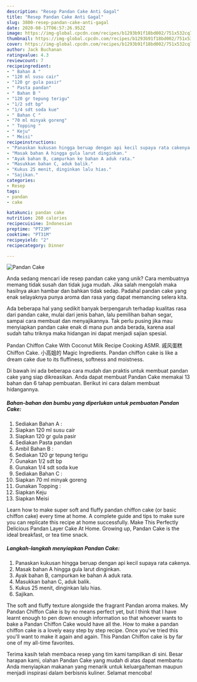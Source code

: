 ```yaml
---
description: "Resep Pandan Cake Anti Gagal"
title: "Resep Pandan Cake Anti Gagal"
slug: 3800-resep-pandan-cake-anti-gagal
date: 2020-08-17T06:57:26.952Z
image: https://img-global.cpcdn.com/recipes/b1293b91f18bd002/751x532cq70/pandan-cake-foto-resep-utama.jpg
thumbnail: https://img-global.cpcdn.com/recipes/b1293b91f18bd002/751x532cq70/pandan-cake-foto-resep-utama.jpg
cover: https://img-global.cpcdn.com/recipes/b1293b91f18bd002/751x532cq70/pandan-cake-foto-resep-utama.jpg
author: Jack Buchanan
ratingvalue: 4.3
reviewcount: 7
recipeingredient:
- " Bahan A "
- "120 ml susu cair"
- "120 gr gula pasir"
- " Pasta pandan"
- " Bahan B "
- "120 gr tepung terigu"
- "1/2 sdt bp"
- "1/4 sdt soda kue"
- " Bahan C "
- "70 ml minyak goreng"
- " Topping "
- " Keju"
- " Meisi"
recipeinstructions:
- "Panaskan kukusan hingga beruap dengan api kecil supaya rata cakenya."
- "Masak bahan A hingga gula larut dinginkan."
- "Ayak bahan B, campurkan ke bahan A aduk rata."
- "Masukkan bahan C, aduk balik."
- "Kukus 25 menit, dinginkan lalu hias."
- "Sajikan."
categories:
- Resep
tags:
- pandan
- cake

katakunci: pandan cake 
nutrition: 260 calories
recipecuisine: Indonesian
preptime: "PT23M"
cooktime: "PT31M"
recipeyield: "2"
recipecategory: Dinner

---
```



![Pandan Cake](https://img-global.cpcdn.com/recipes/b1293b91f18bd002/751x532cq70/pandan-cake-foto-resep-utama.jpg)

Anda sedang mencari ide resep pandan cake yang unik? Cara membuatnya memang tidak susah dan tidak juga mudah. Jika salah mengolah maka hasilnya akan hambar dan bahkan tidak sedap. Padahal pandan cake yang enak selayaknya punya aroma dan rasa yang dapat memancing selera kita.

Ada beberapa hal yang sedikit banyak berpengaruh terhadap kualitas rasa dari pandan cake, mulai dari jenis bahan, lalu pemilihan bahan segar, sampai cara membuat dan menyajikannya. Tak perlu pusing jika mau menyiapkan pandan cake enak di mana pun anda berada, karena asal sudah tahu triknya maka hidangan ini dapat menjadi sajian spesial.

Pandan Chiffon Cake With Coconut Milk Recipe Cooking ASMR. 戚风蛋糕 Chiffon Cake. 小高姐的 Magic Ingredients. Pandan chiffon cake is like a dream cake due to its fluffiness, softness and moistness.


Di bawah ini ada beberapa cara mudah dan praktis untuk membuat pandan cake yang siap dikreasikan. Anda dapat membuat Pandan Cake memakai 13 bahan dan 6 tahap pembuatan. Berikut ini cara dalam membuat hidangannya.

<!--inarticleads1-->

##### Bahan-bahan dan bumbu yang diperlukan untuk pembuatan Pandan Cake:

1. Sediakan  Bahan A :
1. Siapkan 120 ml susu cair
1. Siapkan 120 gr gula pasir
1. Sediakan  Pasta pandan
1. Ambil  Bahan B :
1. Sediakan 120 gr tepung terigu
1. Gunakan 1/2 sdt bp
1. Gunakan 1/4 sdt soda kue
1. Sediakan  Bahan C :
1. Siapkan 70 ml minyak goreng
1. Gunakan  Topping :
1. Siapkan  Keju
1. Siapkan  Meisi


Learn how to make super soft and fluffy pandan chiffon cake (or basic chiffon cake) every time at home. A complete guide and tips to make sure you can replicate this recipe at home successfully. Make This Perfectly Delicious Pandan Layer Cake At Home. Growing up, Pandan Cake is the ideal breakfast, or tea time snack. 

<!--inarticleads2-->

##### Langkah-langkah menyiapkan Pandan Cake:

1. Panaskan kukusan hingga beruap dengan api kecil supaya rata cakenya.
1. Masak bahan A hingga gula larut dinginkan.
1. Ayak bahan B, campurkan ke bahan A aduk rata.
1. Masukkan bahan C, aduk balik.
1. Kukus 25 menit, dinginkan lalu hias.
1. Sajikan.


The soft and fluffy texture alongside the fragrant Pandan aroma makes. My Pandan Chiffon Cake is by no means perfect yet, but I think that I have learnt enough to pen down enough information so that whoever wants to bake a Pandan Chiffon Cake would have all the. How to make a pandan chiffon cake is a lovely easy step by step recipe. Once you&#39;ve tried this you&#39;ll want to make it again and again. This Pandan Chiffon cake is by far one of my all-time favorites. 

Terima kasih telah membaca resep yang tim kami tampilkan di sini. Besar harapan kami, olahan Pandan Cake yang mudah di atas dapat membantu Anda menyiapkan makanan yang menarik untuk keluarga/teman maupun menjadi inspirasi dalam berbisnis kuliner. Selamat mencoba!

